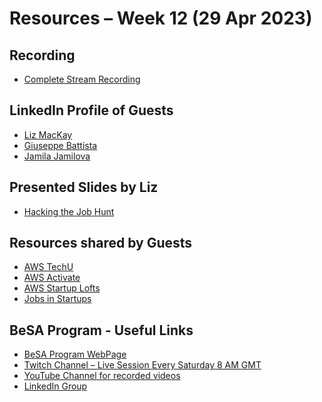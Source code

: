 # Resources – Week 12 (29 Apr 2023)
## Recording 
* [Complete Stream Recording](https://youtu.be/juBUMhVMQW0)
<!---
[comment]: <> * [Guest Session - Hacking the Job Hunt - Liz MacKay]()
[comment]: <> * [Guest Session - Startups on AWS - Giuseppe and Jamila]()
-->

## LinkedIn Profile of Guests
* [Liz MacKay](https://www.linkedin.com/in/lizmackay/)
* [Giuseppe Battista](https://www.linkedin.com/in/giusedroid/)
* [Jamila Jamilova](https://www.linkedin.com/in/jjamilova/)

## Presented Slides by Liz
* [Hacking the Job Hunt](https://github.com/become-a-solutions-architect/become-a-solutions-architect.github.io/blob/main/resources/assets/B03/W12/Hacking%20the%20Job%20Hunt_april%2025.pdf)

## Resources shared by Guests
* [AWS TechU](https://www.amazon.jobs/en/landing_pages/AWS-TechU)
* [AWS Activate](https://aws.amazon.com/activate/)
* [AWS Startup Lofts](https://aws-startup-lofts.com/emea/resource-hub)
* [Jobs in Startups](https://www.ycombinator.com/jobs)

## BeSA Program - Useful Links
* [BeSA Program WebPage](https://become-a-solutions-architect.github.io/)
* [Twitch Channel – Live Session Every Saturday 8 AM GMT](https://www.twitch.tv/besaprogram)
* [YouTube Channel for recorded videos](https://www.youtube.com/channel/UCWWO3yt3b5R_LrWHReU0b-g)
* [LinkedIn Group](https://www.linkedin.com/groups/9179284/)
